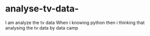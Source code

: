 # analyse-tv-data-
I am analyze the tv data  When i knowing python then i thinking that analysing the tv data by data camp
